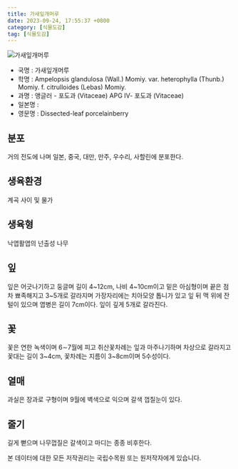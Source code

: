 ```yaml
---
title: 가새잎개머루
date: 2023-09-24, 17:55:37 +0800
category: [식물도감]
tag: [식물도감]
---
```




![가새잎개머루](http://www.nature.go.kr/fileUpload/plants/basic/Vitaceae/Ampelopsis/23040/23040_1_th2.jpg)
- 국명 : 가새잎개머루
- 학명 : Ampelopsis glandulosa (Wall.) Momiy. var. heterophylla (Thunb.) Momiy. f. citrulloides (Lebas) Momiy.
- 과명 : 앵글러 - 포도과 (Vitaceae) APG Ⅳ- 포도과 (Vitaceae)
- 일본명 : 
- 영문명 : Dissected-leaf porcelainberry


## 분포
거의 전도에 나며 일본, 중국, 대만, 만주, 우수리, 사할린에 분포한다.
## 생육환경
계곡 사이 및 물가
## 생육형
낙엽활엽의 넌출성 나무
## 잎
잎은 어긋나기하고 둥글며 길이 4~12cm, 나비 4~10cm이고 밑은 아심형이며 끝은 점차 뾰족해지고 3~5개로 갈라지며 가장자리에는 치아모양 톱니가 있고 잎 뒤 맥 위에 잔털이 있으며 엽병은 길이 7cm이다. 잎이 깊게 5개로 갈라진다.
## 꽃
꽃은 연한 녹색이며 6∼7월에 피고 취산꽃차례는 잎과 마주나기하며 차상으로 갈라지고 꽃대는 길이 3~4cm, 꽃차례는 지름이 3~8cm이며 5수성이다.
## 열매
과실은 장과로 구형이며 9월에 벽색으로 익으며 갈색 껍질눈이 있다.
## 줄기
길게 뻗으며 나무껍질은 갈색이고 마디는 종종 비후한다.






본 데이터에 대한 모든 저작권리는 국립수목원 또는 원저작자에게 있습니다.

